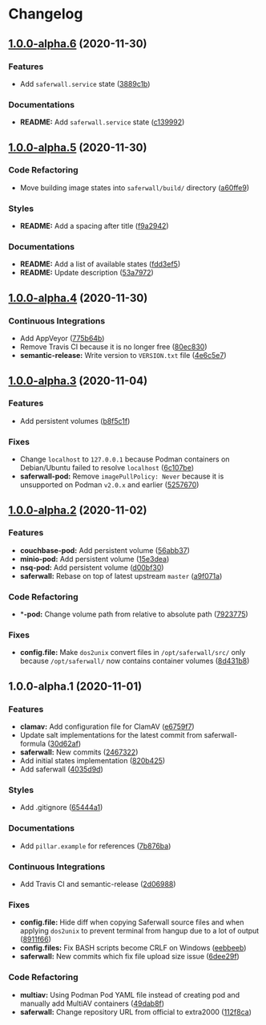 # Changelog

## [1.0.0-alpha.6](https://github.com/extra2000/saferwall-formula/compare/v1.0.0-alpha.5...v1.0.0-alpha.6) (2020-11-30)


### Features

* Add `saferwall.service` state ([3889c1b](https://github.com/extra2000/saferwall-formula/commit/3889c1bc01f0cb04e09840697f5f0c77b7e1a70b))


### Documentations

* **README:** Add `saferwall.service` state ([c139992](https://github.com/extra2000/saferwall-formula/commit/c1399922a43d23cad304679c19e068ec1a4af93a))

## [1.0.0-alpha.5](https://github.com/extra2000/saferwall-formula/compare/v1.0.0-alpha.4...v1.0.0-alpha.5) (2020-11-30)


### Code Refactoring

* Move building image states into `saferwall/build/` directory ([a60ffe9](https://github.com/extra2000/saferwall-formula/commit/a60ffe932a496ca4a5005c4017199aad0e083725))


### Styles

* **README:** Add a spacing after title ([f9a2942](https://github.com/extra2000/saferwall-formula/commit/f9a294283df1b21d8f6235add6717fbd1d7d929e))


### Documentations

* **README:** Add a list of available states ([fdd3ef5](https://github.com/extra2000/saferwall-formula/commit/fdd3ef5e182b75cc56d502afd4ac5a0de1944154))
* **README:** Update description ([53a7972](https://github.com/extra2000/saferwall-formula/commit/53a7972558b209aa576413ec7271be75608e348e))

## [1.0.0-alpha.4](https://github.com/extra2000/saferwall-formula/compare/v1.0.0-alpha.3...v1.0.0-alpha.4) (2020-11-30)


### Continuous Integrations

* Add AppVeyor ([775b64b](https://github.com/extra2000/saferwall-formula/commit/775b64b3a6bdb97219f9246e2f94e41c1ac86950))
* Remove Travis CI because it is no longer free ([80ec830](https://github.com/extra2000/saferwall-formula/commit/80ec83083cb1b5d5d079a18975faa2018b294337))
* **semantic-release:** Write version to `VERSION.txt` file ([4e6c5e7](https://github.com/extra2000/saferwall-formula/commit/4e6c5e71cca41c616935f0f4e520414283029328))

## [1.0.0-alpha.3](https://github.com/extra2000/saferwall-formula/compare/v1.0.0-alpha.2...v1.0.0-alpha.3) (2020-11-04)


### Features

* Add persistent volumes ([b8f5c1f](https://github.com/extra2000/saferwall-formula/commit/b8f5c1f79308297c9d349affb9b931f4adac5c1c))


### Fixes

* Change `localhost` to `127.0.0.1` because Podman containers on Debian/Ubuntu failed to resolve `localhost` ([6c107be](https://github.com/extra2000/saferwall-formula/commit/6c107bef2d7c4ebdf9710358011dbf8c5ce0f95c))
* **saferwall-pod:** Remove `imagePullPolicy: Never` because it is unsupported on Podman `v2.0.x` and earlier ([5257670](https://github.com/extra2000/saferwall-formula/commit/5257670885aa5315281e13fab3d0cab5ed558d13))

## [1.0.0-alpha.2](https://github.com/extra2000/saferwall-formula/compare/v1.0.0-alpha.1...v1.0.0-alpha.2) (2020-11-02)


### Features

* **couchbase-pod:** Add persistent volume ([56abb37](https://github.com/extra2000/saferwall-formula/commit/56abb3704f795f25908d5ee4ef4ceb9c866772e0))
* **minio-pod:** Add persistent volume ([15e3dea](https://github.com/extra2000/saferwall-formula/commit/15e3dea569c2228be5921bb8e0c29e17b50ecca9))
* **nsq-pod:** Add persistent volume ([d00bf30](https://github.com/extra2000/saferwall-formula/commit/d00bf302ea68d37c8a39b9d1dd6ba10eae9bbf31))
* **saferwall:** Rebase on top of latest upstream `master` ([a9f071a](https://github.com/extra2000/saferwall-formula/commit/a9f071a569557854f4e06e7abafb2eb02f2336a6))


### Code Refactoring

* ***-pod:** Change volume path from relative to absolute path ([7923775](https://github.com/extra2000/saferwall-formula/commit/7923775a2e99727d38f595f8490a0f93ebfd55e8))


### Fixes

* **config.file:** Make `dos2unix` convert files in `/opt/saferwall/src/` only because `/opt/saferwall/` now contains container volumes ([8d431b8](https://github.com/extra2000/saferwall-formula/commit/8d431b864b01f1c5f44e8cb56e411fc7deaaf5d9))

## 1.0.0-alpha.1 (2020-11-01)


### Features

* **clamav:** Add configuration file for ClamAV ([e6759f7](https://github.com/extra2000/saferwall-formula/commit/e6759f71fa491bfb8c74281c18a29430874d7fb9))
* Update salt implementations for the latest commit from saferwall-formula ([30d62af](https://github.com/extra2000/saferwall-formula/commit/30d62afde870db47f12ef91756f62fb8b87e6366))
* **saferwall:** New commits ([2467322](https://github.com/extra2000/saferwall-formula/commit/2467322e785593290cf91807f84301e75f2cbb45))
* Add initial states implementation ([820b425](https://github.com/extra2000/saferwall-formula/commit/820b425544c47d7342a23cdb37563496b87f4706))
* Add saferwall ([4035d9d](https://github.com/extra2000/saferwall-formula/commit/4035d9d4cd6125ec8790bcc6af2cbdc16406e196))


### Styles

* Add .gitignore ([65444a1](https://github.com/extra2000/saferwall-formula/commit/65444a1793e30cd24b82e9dfd5480a1f30a09d60))


### Documentations

* Add `pillar.example` for references ([7b876ba](https://github.com/extra2000/saferwall-formula/commit/7b876bad297e683da34ae5f337015ebcd4a32a58))


### Continuous Integrations

* Add Travis CI and semantic-release ([2d06988](https://github.com/extra2000/saferwall-formula/commit/2d0698828f95f70971c677b2658f5c6d3c9a185e))


### Fixes

* **config.file:** Hide diff when copying Saferwall source files and when applying `dos2unix` to prevent terminal from hangup due to a lot of output ([8911f66](https://github.com/extra2000/saferwall-formula/commit/8911f66c36de6855a45ae6193c37802f4e52ba40))
* **config.files:** Fix BASH scripts become CRLF on Windows ([eebbeeb](https://github.com/extra2000/saferwall-formula/commit/eebbeeb4efa139a418998e5d6e1af4a9b01f6f59))
* **saferwall:** New commits which fix file upload size issue ([6dee29f](https://github.com/extra2000/saferwall-formula/commit/6dee29f511c824e905c8c462bd4f6707e3fc17ba))


### Code Refactoring

* **multiav:** Using Podman Pod YAML file instead of creating pod and manually add MultiAV containers ([49dab8f](https://github.com/extra2000/saferwall-formula/commit/49dab8fe1a18f5b59cdec89b6813ab4edf786f24))
* **saferwall:** Change repository URL from official to extra2000 ([112f8ca](https://github.com/extra2000/saferwall-formula/commit/112f8ca95e4357d74a9c8117123cf8c6c67658db))
